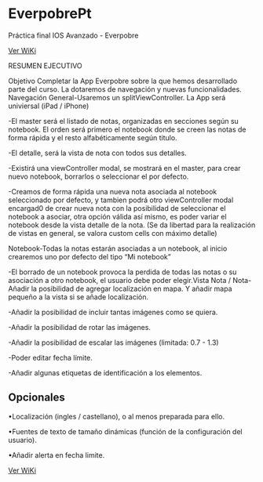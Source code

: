# EverpobrePt

Práctica final IOS Avanzado - Everpobre

[Ver WiKi](https://github.com/JosepCristobal/EverpobrePt/wiki)

RESUMEN EJECUTIVO 

Objetivo Completar la App Everpobre sobre la que hemos desarrollado parte del curso. 
La dotaremos de navegación y nuevas funcionalidades. Navegación General-Usaremos un splitViewController. 
La App será univiersal (iPad / iPhone) 

-El master será el listado de notas, organizadas en secciones según su notebook. 
  El orden será primero el notebook donde se creen las notas de forma rápida y el resto alfabéticamente según titulo.  

-El detalle, será la vista de nota con todos sus detalles. 

-Existirá una viewController modal, se mostrará en el master, para crear nuevo notebook, borrarlos o seleccionar el por defecto. 

-Creamos de forma rápida una nueva nota asociada al notebook seleccionado por defecto, 
  y tambien podrá otro viewController modal encargad0 de crear nueva nota con la posibilidad de seleccionar el notebook a asociar, 
  otra opción válida así mismo, es poder variar el notebook desde la vista detalle de la nota. 
  (Se da libertad para la realización de vistas en general, se valora custom cells con máximo detalle)
  
Notebook-Todas la notas estarán asociadas a un notebook, al inicio crearemos uno por defecto del tipo “Mi notebook” 

-El borrado de un notebook provoca la perdida de todas las notas o su asociación a otro notebook, 
 el usuario debe poder elegir.Vista Nota / Nota-Añadir la posibilidad de agregar localización en mapa. 
 Y añadir mapa pequeño a la vista si se añade localización. 

-Añadir la posibilidad de incluir tantas imágenes como se quiera.  

-Añadir la posibilidad de rotar las imágenes. 

-Añadir la posibilidad de escalar las imágenes (limitada: 0.7 - 1.3) 

-Poder editar fecha límite. 

-Añadir algunas etiquetas de identificación a los elementos.

## Opcionales

•Localización (ingles / castellano), o al menos preparada para ello. 

•Fuentes de texto de tamaño dinámicas (función de la configuración del usuario). 

•Añadir alerta en fecha limite.

[Ver WiKi](https://github.com/JosepCristobal/EverpobrePt/wiki)
